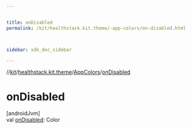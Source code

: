 ```yaml
---


title: onDisabled
permalink: /kit/healthstack.kit.theme/-app-colors/on-disabled.html



sidebar: sdk_doc_sidebar

---
```



//[kit](/kit.html)/[healthstack.kit.theme](../index.html)/[AppColors](index.html)/[onDisabled](on-disabled.html)



# onDisabled



[androidJvm]\
val [onDisabled](on-disabled.html): Color







